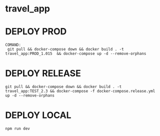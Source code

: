 # travel_app

# DEPLOY PROD
    COMAND:
     git pull && docker-compose down && docker build . -t travel_app:PROD_1.015  && docker-compose up -d --remove-orphans

# DEPLOY RELEASE
    git pull && docker-compose down && docker build . -t travel_app:TEST_2.3 && docker-compose -f docker-compose.release.yml  up -d --remove-orphans

# DEPLOY LOCAL
    npm run dev

